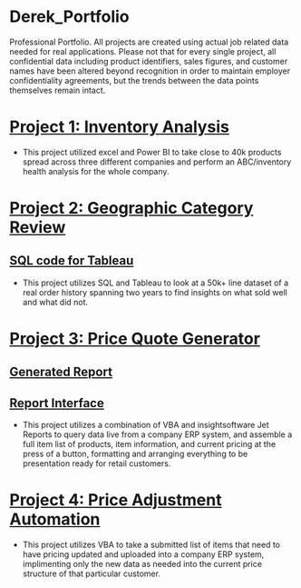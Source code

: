 # Derek_Portfolio
Professional Portfolio. All projects are created using actual job related data needed for real applications. Please not that for every single project, all confidential data including product identifiers, sales figures, and customer names have been altered beyond recognition in order to maintain employer confidentiality agreements, but  the trends between the data points themselves remain intact. 


# [Project 1: Inventory Analysis](https://github.com/Sync932/Derek_Portfolio/blob/main/Images/Inventory%20Analysis.png)
* This project utilized excel and Power BI to take close to 40k products spread across three different companies and perform an ABC/inventory health analysis for the whole company.

# [Project 2: Geographic Category Review](https://public.tableau.com/app/profile/derek2697/viz/Project_16792940348160/Dashboard1?publish=yes)
## [SQL code for Tableau](https://github.com/Sync932/Derek_Portfolio/blob/main/Geographic%20SQL.txt) 
* This project utilizes SQL and Tableau to look at a 50k+ line dataset of a real order history spanning two years to find insights on what sold well and what did not. 

# [Project 3: Price Quote Generator](https://github.com/Sync932/Derek_Portfolio/blob/main/VBA%20Quote%20Generator.txt)
## [Generated Report](https://github.com/Sync932/Derek_Portfolio/blob/main/Images/Quote%20Generator%20Front%20Page.png)
## [Report Interface](https://github.com/Sync932/Derek_Portfolio/blob/main/Images/Quote%20Generator%20Controls.png)
* This project utilizes a combination of VBA and insightsoftware Jet Reports to query data live from a company ERP system, and assemble a full item list of products, item information, and current pricing at the press of a button, formatting and arranging everything to be presentation ready for retail customers.


# [Project 4: Price Adjustment Automation](https://github.com/Sync932/Derek_Portfolio/blob/main/VBA%20Price%20Adjustment.txt)
* This project utilizes VBA to take a submitted list of items that need to have pricing updated and uploaded into a company ERP system, implimenting only the new data as needed into the current price structure of that particular customer. 


